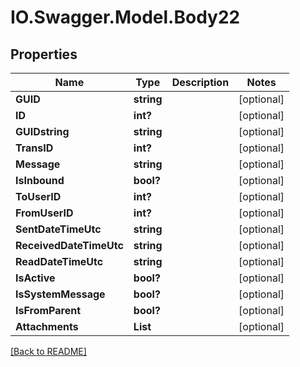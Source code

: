 # IO.Swagger.Model.Body22
## Properties

Name | Type | Description | Notes
------------ | ------------- | ------------- | -------------
**GUID** | **string** |  | [optional] 
**ID** | **int?** |  | [optional] 
**GUIDstring** | **string** |  | [optional] 
**TransID** | **int?** |  | [optional] 
**Message** | **string** |  | [optional] 
**IsInbound** | **bool?** |  | [optional] 
**ToUserID** | **int?** |  | [optional] 
**FromUserID** | **int?** |  | [optional] 
**SentDateTimeUtc** | **string** |  | [optional] 
**ReceivedDateTimeUtc** | **string** |  | [optional] 
**ReadDateTimeUtc** | **string** |  | [optional] 
**IsActive** | **bool?** |  | [optional] 
**IsSystemMessage** | **bool?** |  | [optional] 
**IsFromParent** | **bool?** |  | [optional] 
**Attachments** | **List** |  | [optional] 

 [[Back to README]](../README.md)

